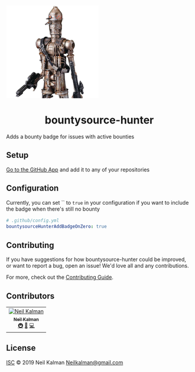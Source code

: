 <span align="center">
  <img src="avatar.jpg" height="250">
  <h1>bountysource-hunter</h1>
</span>

Adds a bounty badge for issues with active bounties

## Setup

[Go to the GitHub App](https://github.com/apps/bountysource-hunter) and add it to any of your repositories

## Configuration

Currently, you can set `` to `true` in your configuration if you want to include the badge when there's still no bounty

```yml
# .github/config.yml
bountysourceHunterAddBadgeOnZero: true

```

## Contributing

If you have suggestions for how bountysource-hunter could be improved, or want to report a bug, open an issue! We'd love all and any contributions.

For more, check out the [Contributing Guide](CONTRIBUTING.md).

## Contributors

<!-- ALL-CONTRIBUTORS-LIST:START - Do not remove or modify this section -->
<!-- prettier-ignore -->
<table><tr><td align="center"><a href="https://github.com/Thatkookooguy"><img src="https://avatars0.githubusercontent.com/u/10427304?s=460&v=4" width="100px;" alt="Neil Kalman"/><br /><sub><b>Neil Kalman</b></sub></a><br /><a href="#infra-Thatkookooguy" title="Infrastructure (Hosting, Build-Tools, etc)">🚇</a> <a href="#design-Thatkookooguy" title="Design">🎨</a> <a href="https://github.com/kibibit/bountysource-hunter/commits?author=Thatkookooguy" title="Code">💻</a></td></tr></table>

<!-- ALL-CONTRIBUTORS-LIST:END -->

## License

[ISC](LICENSE) © 2019 Neil Kalman <Neilkalman@gmail.com>
